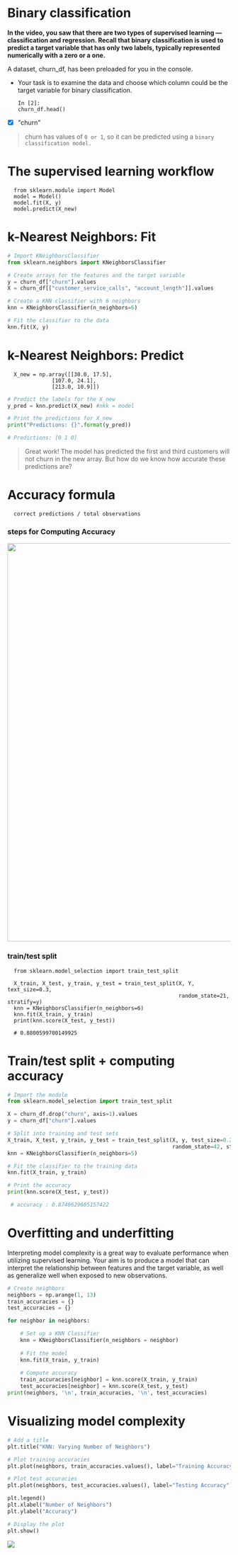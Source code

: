 # Binary classification
**In the video, you saw that there are two types of supervised learning — classification and regression. Recall that binary classification is used to predict a target variable that has only two labels, typically represented numerically with a zero or a one.**

A dataset, churn_df, has been preloaded for you in the console.
- Your task is to examine the data and choose which column could be the target variable for binary classification.

      In [2]:
      churn_df.head()
- [x] "churn"
> churn has values of `0 or 1`, so it can be predicted using a `binary classification model.`
# The supervised learning workflow
      from sklearn.module import Model
      model = Model()
      model.fit(X, y)
      model.predict(X_new)
# k-Nearest Neighbors: Fit
```py
# Import KNeighborsClassifier
from sklearn.neighbors import KNeighborsClassifier 

# Create arrays for the features and the target variable
y = churn_df["churn"].values
X = churn_df[["customer_service_calls", "account_length"]].values

# Create a KNN classifier with 6 neighbors
knn = KNeighborsClassifier(n_neighbors=6)

# Fit the classifier to the data
knn.fit(X, y)
```
# k-Nearest Neighbors: Predict
      X_new = np.array([[30.0, 17.5],
                  [107.0, 24.1],
                  [213.0, 10.9]])
```py
# Predict the labels for the X_new
y_pred = knn.predict(X_new) #nkk = model

# Print the predictions for X_new
print("Predictions: {}".format(y_pred)) 

# Predictions: [0 1 0]
```
> Great work! The model has predicted the first and third customers will not churn in the new array. But how do we know how accurate these predictions are?

# Accuracy formula
      correct predictions / total observations
### steps for Computing Accuracy
<img src="https://user-images.githubusercontent.com/51888893/212555714-6fa77413-c884-452a-9b32-1c4f9dae574f.png" width=900px>

### train/test split
      from sklearn.model_selection import train_test_split
      
      X_train, X_test, y_train, y_test = train_test_split(X, Y, text_size=0.3,
                                                          random_state=21, stratify=y)
      knn = KNeighborsClassifier(n_neighbors=6)
      knn.fit(X_train, y_train)
      print(knn.score(X_test, y_test))
      
      # 0.8800599700149925
# Train/test split + computing accuracy
```py
# Import the module
from sklearn.model_selection import train_test_split

X = churn_df.drop("churn", axis=1).values
y = churn_df["churn"].values

# Split into training and test sets
X_train, X_test, y_train, y_test = train_test_split(X, y, test_size=0.2, 
                                                    random_state=42, stratify=y)
knn = KNeighborsClassifier(n_neighbors=5)

# Fit the classifier to the training data
knn.fit(X_train, y_train)

# Print the accuracy
print(knn.score(X_test, y_test)) 

 # accuracy : 0.8740629685157422
```
# Overfitting and underfitting
Interpreting model complexity is a great way to evaluate performance when utilizing supervised learning. Your aim is to produce a model that can interpret the relationship between features and the target variable, as well as generalize well when exposed to new observations.
```py
# Create neighbors
neighbors = np.arange(1, 13)
train_accuracies = {}
test_accuracies = {}

for neighbor in neighbors:

	# Set up a KNN Classifier
	knn = KNeighborsClassifier(n_neighbors = neighbor)
  
	# Fit the model
	knn.fit(X_train, y_train)
  
	# Compute accuracy
	train_accuracies[neighbor] = knn.score(X_train, y_train)
	test_accuracies[neighbor] = knn.score(X_test, y_test)
print(neighbors, '\n', train_accuracies, '\n', test_accuracies)
```
# Visualizing model complexity
```py
# Add a title
plt.title("KNN: Varying Number of Neighbors")

# Plot training accuracies
plt.plot(neighbors, train_accuracies.values(), label="Training Accuracy")

# Plot test accuracies
plt.plot(neighbors, test_accuracies.values(), label="Testing Accuracy")

plt.legend()
plt.xlabel("Number of Neighbors")
plt.ylabel("Accuracy")

# Display the plot
plt.show()
```
<img src="https://user-images.githubusercontent.com/51888893/212666553-fab5f0a6-ef93-42f8-959a-f90065b1f552.png" wifth=400px>
